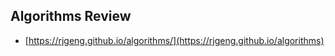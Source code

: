 ## Algorithms Review

-   [https://rjgeng.github.io/algorithms/](https://rjgeng.github.io/algorithms)

